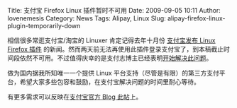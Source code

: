 Title: 支付宝 Firefox Linux  插件暂时不可用
Date: 2009-09-05 10:11
Author: lovenemesis
Category: News
Tags: Alipay, Linux
Slug: alipay-firefox-linux-plugin-temporarily-down

相信很多常逛支付宝/淘宝的 Linuxer 肯定记得去年十月份 [支付宝发布 Linux
Firefox
插件](http://linuxtoy.org/archives/alipay-firefox-for-linux.html)
的新闻。然而两天前无法再使用此插件登录支付宝了，到本稿截止时间段依然不可用。不过值得庆幸的是支付志博主已经表明[开始解决此问题](http://blog.alipay.com/301.html#comment-2255)。

做为国内据我所知唯一一个提供 Linux
平台支持（尽管是有限）的第三方支付平台，希望大家多些包容和鼓励，在支付宝解决问题的时间里耐心等待。

有更多需求可以反映在[支付宝官方 Blog
此帖](http://blog.alipay.com/301.html)上。
